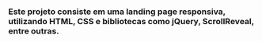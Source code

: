 ### Este projeto consiste em uma landing page responsiva, utilizando HTML, CSS e bibliotecas como jQuery, ScrollReveal, entre outras.

